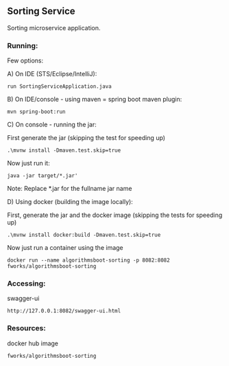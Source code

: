 ## Sorting Service

Sorting microservice application.

### Running:

Few options:

A) On IDE (STS/Eclipse/IntelliJ):

```
run SortingServiceApplication.java
```

B) On IDE/console - using maven = spring boot maven plugin:

``` 
mvn spring-boot:run
```

C) On console - running the jar:

First generate the jar (skipping the test for speeding up)

```
.\mvnw install -Dmaven.test.skip=true
```

Now just run it:

```
java -jar target/*.jar'
```

Note: Replace *.jar for the fullname jar name


D) Using docker (building the image locally): 

First, generate the jar and the docker image (skipping the tests for speeding up)

```
.\mvnw install docker:build -Dmaven.test.skip=true
```

Now just run a container using the image

```
docker run --name algorithmsboot-sorting -p 8082:8082 fworks/algorithmsboot-sorting
```

### Accessing:


swagger-ui

```
http://127.0.0.1:8082/swagger-ui.html
```

### Resources:

docker hub image

```
fworks/algorithmsboot-sorting
```